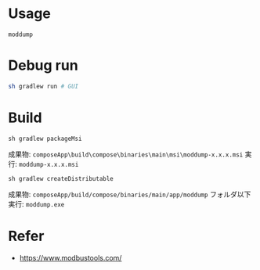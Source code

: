 # Usage
```sh:GUI
moddump
```

# Debug run
```sh
sh gradlew run # GUI
```

# Build
```sh: Windows Installer作成
sh gradlew packageMsi
```
成果物: `composeApp\build\compose\binaries\main\msi\moddump-x.x.x.msi`
実行: `moddump-x.x.x.msi`

```sh:実行ファイル作成
sh gradlew createDistributable
```
成果物: `composeApp/build/compose/binaries/main/app/moddump` フォルダ以下  
実行: `moddump.exe`

# Refer

- https://www.modbustools.com/

